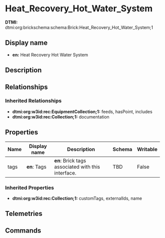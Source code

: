 # Heat_Recovery_Hot_Water_System
**DTMI:** dtmi:org:brickschema:schema:Brick:Heat_Recovery_Hot_Water_System;1
## Display name
- **en:** Heat Recovery Hot Water System
## Description
## Relationships
### Inherited Relationships
* **dtmi:org:w3id:rec:EquipmentCollection;1:** feeds, hasPoint, includes
* **dtmi:org:w3id:rec:Collection;1:** documentation
## Properties
|Name|Display name|Description|Schema|Writable|
|-|-|-|-|-|
|tags|**en**: Tags|**en**: Brick tags associated with this interface.|TBD|False|
### Inherited Properties
* **dtmi:org:w3id:rec:Collection;1:** customTags, externalIds, name
## Telemetries
## Commands
